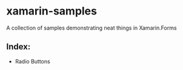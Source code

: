 # xamarin-samples

A collection of samples demonstrating neat things in Xamarin.Forms

## Index:
* Radio Buttons